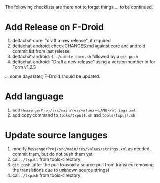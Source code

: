 
The following checklists are there not to forget things ... to be continued.

# Add Release on F-Droid

1. deltachat-core: "draft a new release", if required
2. deltachat-android: check CHANGES.md against core and android commit list from last release
3. deltachat-android: `$ ./update-core.sh` followed by a `git push`
4. deltachat-android: "Draft a new release" using a version number in for Form v1.2.3

... some days later, F-Droid should be updated.

# Add language

1. add `MessengerProj/src/main/res/values-<LANG>/strings.xml`
2. add copy command to `tools/txpull.sh` and `tools/txpush.sh`

# Update source languges

1. modify `MessengerProj/src/main/res/values/strings.xml` as needed, commit them, but do not push them yet
2. call `./txpull` from tools-directory
3. `git push` (after the pull to avoid a source-pull from transifex removing the translations due to unknown source strings)
4. call `./txpush` from tools-directory

